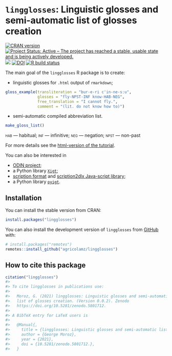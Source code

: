 <!-- README.md is generated from README.Rmd. Please edit that file -->

# `lingglosses`: Linguistic glosses and semi-automatic list of glosses creation



[![CRAN version](https://www.r-pkg.org/badges/version/lingglosses)](https://cran.r-project.org/package=lingglosses)
[![Project Status: Active – The project has reached a stable, usable state and is being actively developed.](https://www.repostatus.org/badges/latest/active.svg)](https://www.repostatus.org/#active)
[![](http://cranlogs.r-pkg.org/badges/grand-total/lingglosses)](https://CRAN.R-project.org/package=lingglosses)
[![DOI](https://zenodo.org/badge/440443756.svg)](https://zenodo.org/badge/latestdoi/440443756)
[![R build status](https://github.com/agricolamz/lingglosses/workflows/R-CMD-check/badge.svg)](https://github.com/agricolamz/lingglosses/actions)

The main goal of the `lingglosses` R package is to create:

* linguistic glosses for `.html` output of `rmarkdown`;

```r
gloss_example(transliteration = "bur-e-ri c'in-ne-sːu",
              glosses = "fly-NPST-INF know-HAB-NEG", 
              free_translation = "I cannot fly.", 
              comment = "(lit. do not know how to)")
```



* semi-automatic compiled abbreviation list.

```r
make_gloss_list()
```

<span style="font-variant:small-caps;">hab</span> — habitual; <span style="font-variant:small-caps;">inf</span> — infinitive; <span style="font-variant:small-caps;">neg</span> — negation; <span style="font-variant:small-caps;">npst</span> — non-past

For more details see the [html-version of the tutorial](https://agricolamz.github.io/lingglosses/).

You can also be interested in 

* [ODIN project](https://odin.linguistlist.org/);
* a Python library [`Xigt`](https://github.com/xigt/xigt);
* [scription format](https://github.com/digitallinguistics/scription) and [scription2dlx Java-script library](https://github.com/digitallinguistics/scription2dlx);
* a Python library [`pyigt`](https://github.com/cldf/pyigt).

## Installation

You can install the stable version from CRAN:


```r
install.packages("lingglosses")
```

You can also install the development version of `lingglosses` from [GitHub](https://github.com/agricolamz/lingglosses) with:


```r
# install.packages("remotes")
remotes::install_github("agricolamz/lingglosses")
```

## How to cite this package


```r
citation("lingglosses")
#> 
#> To cite lingglosses in publications use:
#> 
#>   Moroz, G. (2021) lingglosses: Linguistic glosses and semi-automatic
#>   list of glosses creation. (Version 0.0.2). Zenodo
#>   https://doi.org/10.5281/zenodo.5801712.
#> 
#> A BibTeX entry for LaTeX users is
#> 
#>   @Manual{,
#>     title = {lingglosses: Linguistic glosses and semi-automatic list of glosses creation},
#>     author = {George Moroz},
#>     year = {2021},
#>     doi = {10.5281/zenodo.5801712.},
#>   }
```

